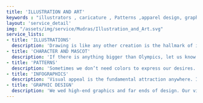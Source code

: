 ```yaml
---
title: 'ILLUSTRATION AND ART'
keywords : "illustrators , caricature , Patterns ,apparel design, graphic design or interior décor,high-end graphics ,design,"
layout: 'service_detail'
img: "/assets/img/service/Mudras/Illustration_and_Art.svg"
service_lists:
- title: 'ILLUSTRATIONS'
  description: 'Drawing is like any other creation is the hallmark of its creator. For example, our illustrators, they make each narrow line appear as if it was magically drawn with finesse. Adding the talents of prolific inventiveness & technical versatility, we are making our illustrations deeply influential. We could almost be asking impressionism to revisit us. Enter the gallery to see what our upper crest has achieved, that is quintessentially modern.'
- title: 'CHARACTER AND MASCOT'
  description: 'If there is anything bigger than Olympics, let us know. We have a mascot ready for the largest of the large events that people want to celebrate. Our characters are given the cheeky edge to make your brand have a name, a face, an identity and most importantly, magnificence. It could be a character or a caricature for the next biggest product launch or a symbol of importance for the mega-merger that your team has put together. Our answers speak to the world through our creations, and that means making your brand or event - a talking point.'
- title: 'PATTERNS'
  description: 'Sometimes we don’t need colors to express our desires. Patterns truly can be read in between the lines. We take great pride in our patterns of thought and action. Expressed in a kaleidoscopic palette, with our stylists and their army of intricate patterns derived from the syncretic culture bring out the most enduring motifs for any merchandise. Be it apparel design, graphic design or interior décor, our patterns can weave out the outstanding.'
- title: 'INFOGRAPHICS'
  description: 'Visual appeal is the fundamental attraction anywhere. In this world or Mars. You might have loads of data lying around, your spreadsheets may be on the verge of information overload, and perhaps data mining could not come to your rescue. But you need to make it public and make your data speak. It needs infographics, the best no doubt. As we combine the complexity of information and beauty of graphics, we give eyes to unseen. Our tailor-made solutions will help you visualize even the most complex equations that your data might throw at you in a seemingly lucid fashion - The result, better projections, all the time.'
- title: 'GRAPHIC DESIGN'
  description: 'We wed high-end graphics and far ends of design. Our visual artists put together every conceivable imagination into the canvas and produce path-breaking impressions, that can be created for every challenge that design demands. It is a complete package, so full of suspense and refined creativity, it makes a vision become celestial.'
---
```


